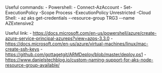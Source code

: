 Useful commands:
    - Powershell:
        - Connect-AzAccount
        - Set-ExecutionPolicy -Scope Process -ExecutionPolicy Unrestricted
    -Cloud Shell:
        - az aks get-credentials --resource-group TRG3 --name AZExtensive2


Useful link:
    - https://docs.microsoft.com/en-us/powershell/azure/create-azure-service-principal-azureps?view=azps-3.3.0
    - https://docs.microsoft.com/en-us/azure/virtual-machines/linux/mac-create-ssh-keys
    - https://github.com/gottagetgit/ARMDeploy/blob/master/deploy.ps1
	- https://www.danielstechblog.io/custom-naming-support-for-aks-node-resource-group-available/

